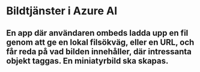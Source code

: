 # Bildtjänster i Azure AI

## En app där användaren ombeds ladda upp en fil genom att ge en lokal filsökväg, eller en URL, och får reda på vad bilden innehåller, där intressanta objekt taggas. En miniatyrbild ska skapas. 
